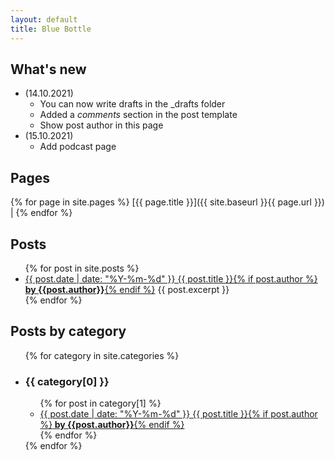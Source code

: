 ```yaml
---
layout: default
title: Blue Bottle
---
```

## What's new
+ (14.10.2021)
  + You can now write drafts in the _drafts folder
  + Added a _comments_ section in the post template
  + Show post author in this page
+ (15.10.2021)
  + Add podcast page

## Pages
{% for page in site.pages %}
[{{ page.title }}]({{ site.baseurl }}{{ page.url }}) |
{% endfor %}

## Posts

<ul>
  {% for post in site.posts %}
    <li>
      <a href="{{ site.baseurl }}{{ post.url }}">{{ post.date | date: "%Y-%m-%d" }} {{ post.title }}{% if post.author %}<b> by {{post.author}}</b>{% endif %}</a>
      {{ post.excerpt }}
    </li>
  {% endfor %}
</ul>

## Posts by category

<ul>
{% for category in site.categories %}
<li><h3>{{ category[0] }}</h3>
  <ul>
    {% for post in category[1] %}
      <li><a href="{{ site.baseurl }}{{ post.url }}">{{ post.date | date: "%Y-%m-%d" }} {{ post.title }}{% if post.author %}<b> by {{post.author}}</b>{% endif %}</a></li>
    {% endfor %}
  </ul>
{% endfor %}</li>
</ul>
